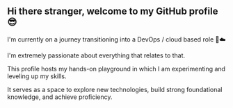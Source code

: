 ## Hi there stranger, welcome to my GitHub profile 😎

I'm currently on a journey transitioning into a DevOps / cloud based role 🚀☁️

I'm extremely passionate about everything that relates to that.

This profile hosts my hands-on playground in which I am experimenting and leveling up my skills. 

It serves as a space to explore new technologies, build strong foundational knowledge, and achieve proficiency. 

<!--
**maor-klir/maor-klir** is a ✨ _special_ ✨ repository because its `README.md` (this file) appears on your GitHub profile.
-->
